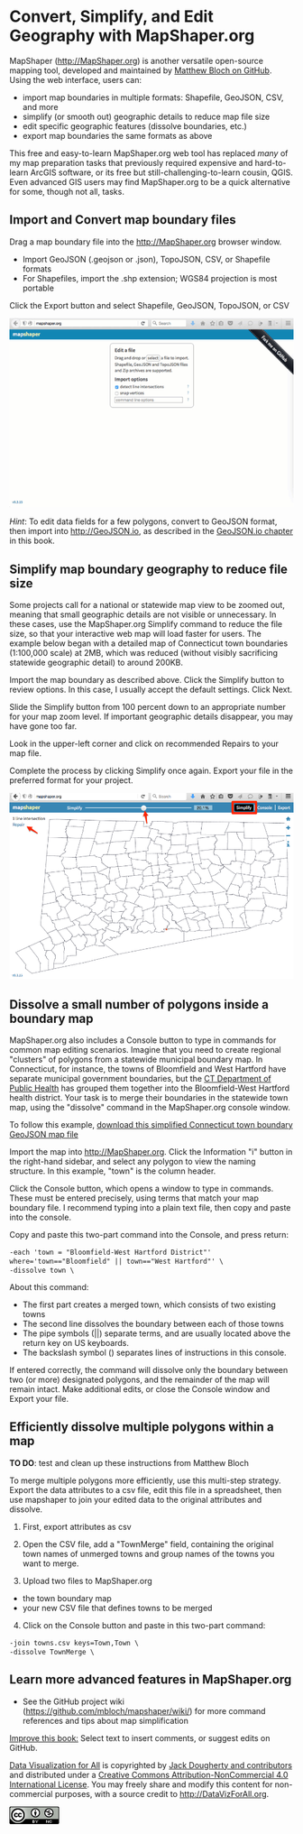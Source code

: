 # Convert, Simplify, and Edit Geography with MapShaper.org

MapShaper (http://MapShaper.org) is another versatile open-source mapping tool, developed and maintained by [Matthew Bloch on GitHub](https://github.com/mbloch/mapshaper). Using the web interface, users can:
- import map boundaries in multiple formats: Shapefile, GeoJSON, CSV, and more
- simplify (or smooth out) geographic details to reduce map file size
- edit specific geographic features (dissolve boundaries, etc.)
- export map boundaries the same formats as above

This free and easy-to-learn MapShaper.org web tool has replaced *many* of my map preparation tasks that previously required expensive and hard-to-learn ArcGIS software, or its free but still-challenging-to-learn cousin, QGIS. Even advanced GIS users may find MapShaper.org to be a quick alternative for some, though not all, tasks.

## Import and Convert map boundary files

Drag a map boundary file into the http://MapShaper.org browser window.
- Import GeoJSON (.geojson or .json), TopoJSON, CSV, or Shapefile formats
- For Shapefiles, import the .shp extension; WGS84 projection is most portable

Click the Export button and select Shapefile, GeoJSON, TopoJSON, or CSV

![](mapshaper-convert-640.gif)

*Hint*: To edit data fields for a few polygons, convert to GeoJSON format, then import into http://GeoJSON.io, as described in the [GeoJSON.io chapter](../geojsonio/README.md) in this book.

## Simplify map boundary geography to reduce file size

Some projects call for a national or statewide map view to be zoomed out, meaning that small geographic details are not visible or unnecessary. In these cases, use the MapShaper.org Simplify command to reduce the file size, so that your interactive web map will load faster for users. The example below began with a detailed map of Connecticut town boundaries (1:100,000 scale) at 2MB, which was reduced (without visibly sacrificing statewide geographic detail) to around 200KB.

Import the map boundary as described above. Click the Simplify button to review options. In this case, I usually accept the default settings. Click Next.

Slide the Simplify button from 100 percent down to an appropriate number for your map zoom level. If important geographic details disappear, you may have gone too far.

Look in the upper-left corner and click on recommended Repairs to your map file.

Complete the process by clicking Simplify once again. Export your file in the preferred format for your project.

![](mapshaper-simplify.png)

## Dissolve a small number of polygons inside a boundary map

MapShaper.org also includes a Console button to type in commands for common map editing scenarios. Imagine that you need to create regional "clusters" of polygons from a statewide municipal boundary map. In Connecticut, for instance, the towns of Bloomfield and West Hartford have separate municipal government boundaries, but the [CT Department of Public Health](http://www.ct.gov/dph/cwp/view.asp?a=3123&q=397740) has grouped them together into the Bloomfield-West Hartford health district. Your task is to merge their boundaries in the statewide town map, using the "dissolve" command in the MapShaper.org console window.

To follow this example, [download this simplified Connecticut town boundary GeoJSON map file](CT-towns-simplified-2010-MAGIC.geojson)

Import the map into http://MapShaper.org. Click the Information "i" button in the right-hand sidebar, and select any polygon to view the naming structure. In this example, "town" is the column header.

Click the Console button, which opens a window to type in commands. These must be entered precisely, using terms that match your map boundary file. I recommend typing into a plain text file, then copy and paste into the console.

Copy and paste this two-part command into the Console, and press return:

```
-each 'town = "Bloomfield-West Hartford District"' where='town=="Bloomfield" || town=="West Hartford"' \
-dissolve town \
```

About this command:
- The first part creates a merged town, which consists of two existing towns
- The second line dissolves the boundary between each of those towns
- The pipe symbols (||) separate terms, and are usually located above the return key on US keyboards.
- The backslash symbol (\) separates lines of instructions in this console.

If entered correctly, the command will dissolve only the boundary between two (or more) designated polygons, and the remainder of the map will remain intact. Make additional edits, or close the Console window and Export your file.

## Efficiently dissolve multiple polygons within a map

**TO DO**: test and clean up these instructions from Matthew Bloch

To merge multiple polygons more efficiently, use this multi-step strategy. Export the data attributes to a csv file, edit this file in a spreadsheet, then use mapshaper to join your edited data to the original attributes and dissolve.

1. First, export attributes as csv

2. Open the CSV file, add a "TownMerge" field, containing the original town names of unmerged towns and group names of the towns you want to merge.

3. Upload two files to MapShaper.org
- the town boundary map
- your new CSV file that defines towns to be merged

4. Click on the Console button and paste in this two-part command:
```
-join towns.csv keys=Town,Town \
-dissolve TownMerge \
```


## Learn more advanced features in MapShaper.org

- See the GitHub project wiki (https://github.com/mbloch/mapshaper/wiki/) for more command references and tips about map simplification














[Improve this book:](../../gitbook/improve.md) Select text to insert comments, or suggest edits on GitHub.

[Data Visualization for All](http://datavizforall.org)
is copyrighted by [Jack Dougherty and contributors](../../introduction/who.md)
and distributed under a [Creative Commons Attribution-NonCommercial 4.0 International License](http://creativecommons.org/licenses/by-nc/4.0). You may freely share and modify this content for non-commercial purposes, with a source credit to http://DataVizForAll.org.

![Creative Commons by-nc image](../../cc-by-nc.png)
